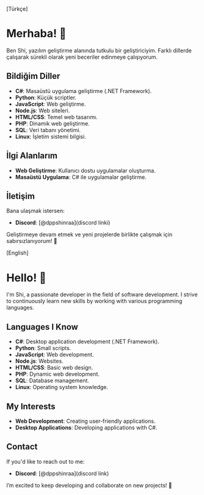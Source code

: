 [Türkçe]
# Merhaba! 👋

Ben Shi, yazılım geliştirme alanında tutkulu bir geliştiriciyim. Farklı dillerde çalışarak sürekli olarak yeni beceriler edinmeye çalışıyorum.

## Bildiğim Diller
- **C#**: Masaüstü uygulama geliştirme (.NET Framework).
- **Python**: Küçük scriptler.
- **JavaScript**: Web geliştirme.
- **Node.js**: Web siteleri.
- **HTML/CSS**: Temel web tasarımı.
- **PHP**: Dinamik web geliştirme.
- **SQL**: Veri tabanı yönetimi.
- **Linux**: İşletim sistemi bilgisi.

## İlgi Alanlarım
- **Web Geliştirme**: Kullanıcı dostu uygulamalar oluşturma.
- **Masaüstü Uygulama**: C# ile uygulamalar geliştirme.

## İletişim
Bana ulaşmak istersen:
- **Discord**: [@dppshinraa](discord linki)

Geliştirmeye devam etmek ve yeni projelerde birlikte çalışmak için sabırsızlanıyorum! 🚀



[English]
# Hello! 👋

I'm Shi, a passionate developer in the field of software development. I strive to continuously learn new skills by working with various programming languages.

## Languages I Know
- **C#**: Desktop application development (.NET Framework).
- **Python**: Small scripts.
- **JavaScript**: Web development.
- **Node.js**: Websites.
- **HTML/CSS**: Basic web design.
- **PHP**: Dynamic web development.
- **SQL**: Database management.
- **Linux**: Operating system knowledge.

## My Interests
- **Web Development**: Creating user-friendly applications.
- **Desktop Applications**: Developing applications with C#.

## Contact
If you'd like to reach out to me:
- **Discord**: [@dppshinraa](discord link)

I’m excited to keep developing and collaborate on new projects! 🚀
